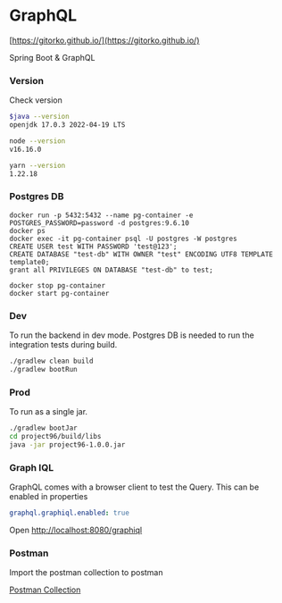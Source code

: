 # GraphQL

[https://gitorko.github.io/](https://gitorko.github.io/)

Spring Boot & GraphQL

### Version

Check version

```bash
$java --version
openjdk 17.0.3 2022-04-19 LTS

node --version
v16.16.0

yarn --version
1.22.18
```

### Postgres DB

```
docker run -p 5432:5432 --name pg-container -e POSTGRES_PASSWORD=password -d postgres:9.6.10
docker ps
docker exec -it pg-container psql -U postgres -W postgres
CREATE USER test WITH PASSWORD 'test@123';
CREATE DATABASE "test-db" WITH OWNER "test" ENCODING UTF8 TEMPLATE template0;
grant all PRIVILEGES ON DATABASE "test-db" to test;

docker stop pg-container
docker start pg-container
```

### Dev

To run the backend in dev mode.
Postgres DB is needed to run the integration tests during build.

```bash
./gradlew clean build
./gradlew bootRun
```

### Prod

To run as a single jar.

```bash
./gradlew bootJar
cd project96/build/libs
java -jar project96-1.0.0.jar
```

### Graph IQL

GraphQL comes with a browser client to test the Query. This can be enabled in properties

```yaml
graphql.graphiql.enabled: true
```

Open [http://localhost:8080/graphiql](http://localhost:8080/graphiql)

### Postman

Import the postman collection to postman

[Postman Collection](https://github.com/gitorko/project96/blob/main/postman/Project96.postman_collection.json)
